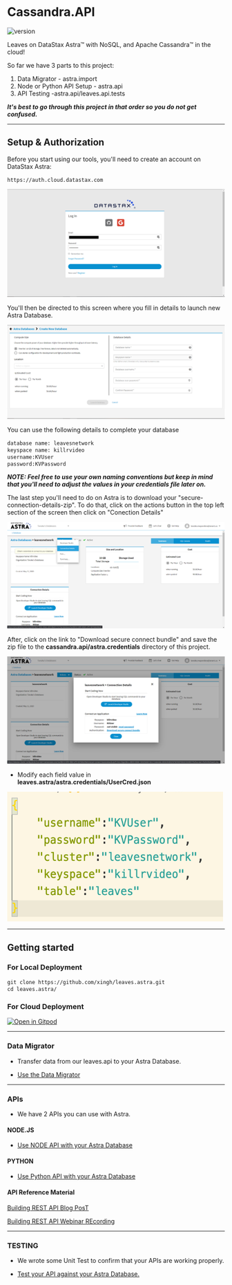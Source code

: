 # Cassandra.API 

![version](https://img.shields.io/badge/version-0.0.1-blue)

Leaves on DataStax Astra™ with NoSQL, and Apache Cassandra™ in the cloud!

So far we have 3 parts to this project:

1) Data Migrator - astra.import
2) Node or Python API Setup - astra.api
3) API Testing -astra.api/leaves.api.tests

***It's best to go through this project in that order so you do not get confused.***

---

## Setup & Authorization


Before you start using our tools, you'll need to create an account on DataStax Astra:
```
https://auth.cloud.datastax.com
```

![Astra](Assets/../Assets/Images/astra1.png)

You'll then be directed to this screen where you fill in details to launch new Astra Database.

![Astra](Assets/../Assets/Images/astra4.png)

You can use the following details to complete your database
```
database name: leavesnetwork
keyspace name: killrvideo
username:KVUser
password:KVPassword
```

***NOTE: Feel free to use your own naming conventions but keep in mind that you'll need to adjust the values in your credentials file later on.***

The last step you'll need to do on Astra is to download your "secure-connection-details-zip". To do that, click on the actions button in the top left section of the screen then click on "Conection Details"

![Astra](Assets/../Assets/Images/astra2.png)

After, click on the link to "Download secure connect bundle" and save the zip file to the **cassandra.api/astra.credentials** directory of this project. 

![Astra](Assets/../Assets/Images/astra3.png)

* Modify each field value in **leaves.astra/astra.credentials/UserCred.json** 

<img src="Assets/Images/UserCred.png" width="500" height="300">

---

## Getting started

### For Local Deployment

```
git clone https://github.com/xingh/leaves.astra.git
cd leaves.astra/
```

### For Cloud Deployment

[![Open in Gitpod](https://gitpod.io/button/open-in-gitpod.svg)](https://gitpod.io/#https://github.com/xingh/leaves.astra.git)

---


### Data Migrator

- Transfer data from our leaves.api to your Astra Database.

- [Use the Data Migrator](https://github.com/Anant/cassandra.api/blob/master/astra.import/README.md)

---

### APIs

- We have 2 APIs you can use with Astra.

#### NODE.JS

- [Use NODE API with your Astra Database](https://github.com/Anant/cassandra.api/blob/master/astra.api/leaves.api.node/README.md)

#### PYTHON

- [Use Python API with your Astra Database](https://github.com/Anant/cassandra.api/blob/master/astra.api/leaves.api.python/README.md)

#### API Reference Material

[Building REST API Blog PosT](https://blog.anant.us/building-a-rest-api-with-cassandra-on-datastax-astra-using-python-and-node/)

[Building REST API Webinar REcording](https://blog.anant.us/building-a-rest-api-with-cassandra-on-datastax-astra-using-python-and-node/)

---

### TESTING

- We wrote some Unit Test to confirm that your APIs are working properly.

- [Test your API against your Astra Database.](https://github.com/anant/cassandra.api/blob/master/astra.api/leaves.api.tests/README.md)